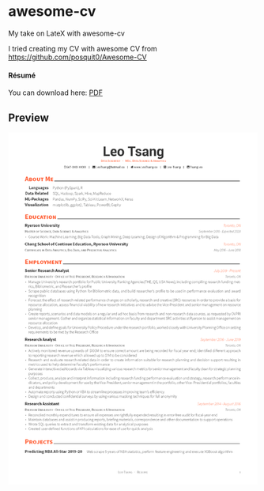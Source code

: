 # awesome-cv
My take on LateX with awesome-cv

I tried creating my CV with awesome CV from https://github.com/posquit0/Awesome-CV

#### Résumé

You can download here: [PDF](https://github.com/Leo-Tsang/awesome-cv/raw/master/LEO_RESUME.pdf)

## Preview
[![Résumé](https://github.com/Leo-Tsang/awesome-cv/blob/master/Leo_s_Resume.png)](https://github.com/Leo-Tsang/awesome-cv/blob/master/LEO_RESUME.pdf)

